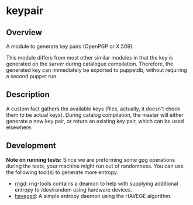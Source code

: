 # keypair

## Overview

A module to generate key pairs (OpenPGP or X.509).

This module differs from most other similar modules in that the key is generated
on the *server* during catalogue compilation. Therefore, the generated key can
immediately be exported to puppetdb, without requiring a second puppet run.

## Description

A custom fact gathers the available keys (files, actually, it doesn't check
them to be actual keys). During catalog compilation, the master will either
generate a new key pair, or return an existing key pair, which can be used
elsewhere.

## Development

**Note on running tests:** Since we are preforming some gpg operations during
the tests, your machine might run out of randomness. You can use the following
tool(s) to generate more entropy:

* [rngd](https://github.com/nhorman/rng-tools): rng-tools contains a deamon to
  help with supplying additional entropy to /dev/random using hardware devices.
* [haveged](http://www.issihosts.com/haveged/): A simple entropy daemon using
  the HAVEGE algorithm.
